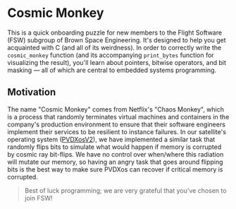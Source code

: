 # Cosmic Monkey

This is a quick onboarding puzzle for new members to the Flight Software (FSW) subgroup of Brown Space Engineering. It's designed to help you get acquainted with C (and all of its weirdness).
In order to correctly write the `cosmic_monkey` function (and its accompanying `print_bytes` function for visualizing the result), you'll learn about pointers, bitwise operators, 
and bit masking — all of which are central to embedded systems programming.

## Motivation

The name "Cosmic Monkey" comes from Netflix's "Chaos Monkey", which is a process that randomly terminates virtual machines and containers in the company's production environment to ensure that their software engineers
implement their services to be resilient to instance failures. In our satellite's operating system ([PVDXosV2](https://github.com/BrownSpaceEngineering/PVDXosV2)), we have implemented a similar task that randomly flips bits to simulate what would happen
if memory is corrupted by cosmic ray bit-flips. We have no control over when/where this radiation will mutate our memory, so having an angry task that goes around flipping bits is the best way
to make sure PVDXos can recover if critical memory is corrupted.

> Best of luck programming; we are very grateful that you've chosen to join FSW!
